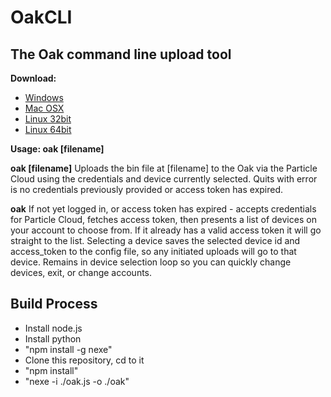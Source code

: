 # OakCLI
## The Oak command line upload tool

**Download:** 
- [Windows](https://github.com/digistump/OakCLI/releases/download/0.9.3/oakcli-0.9.3-win32.zip)
- [Mac OSX](https://github.com/digistump/OakCLI/releases/download/0.9.3/oakcli-0.9.3-osx.zip)
- [Linux 32bit](https://github.com/digistump/OakCLI/releases/download/0.9.3/oakcli-0.9.3-linux32.tar.gz)
- [Linux 64bit](https://github.com/digistump/OakCLI/releases/download/0.9.3/oakcli-0.9.3-linux64.tar.gz)

**Usage: oak [filename]**

**oak [filename]** Uploads the bin file at [filename] to the Oak via the Particle Cloud using the credentials and device currently selected. Quits with error is no credentials previously provided or access token has expired.

**oak** If not yet logged in, or access token has expired - accepts credentials for Particle Cloud, fetches access token, then presents a list of devices on your account to choose from. If it already has a valid access token it will go straight to the list. Selecting a device saves the selected device id and access_token to the config file, so any initiated uploads will go to that device. Remains in device selection loop so you can quickly change devices, exit, or change accounts.

## Build Process
 - Install node.js
 - Install python
 - "npm install -g nexe"
 - Clone this repository, cd to it
 - "npm install"
 - "nexe -i ./oak.js -o ./oak"


